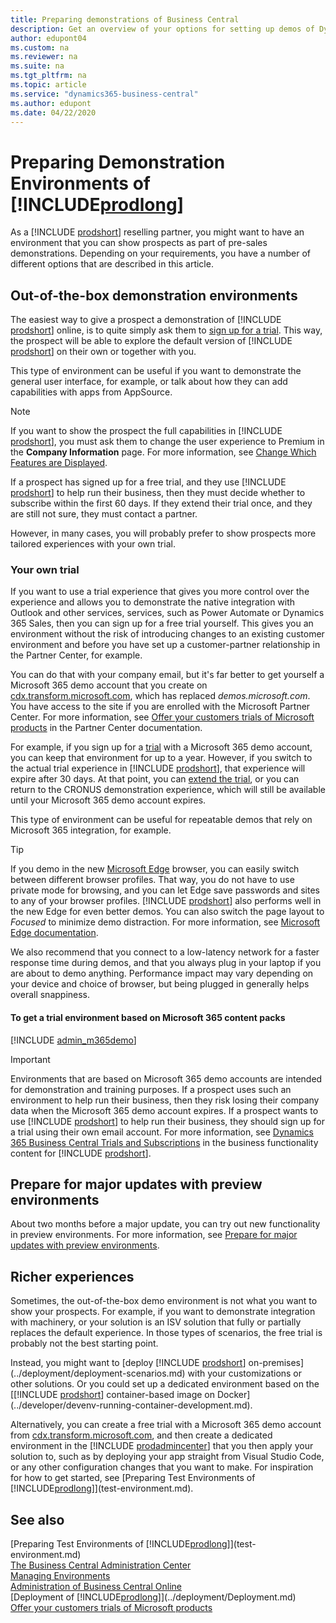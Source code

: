 ```yaml
---
title: Preparing demonstrations of Business Central
description: Get an overview of your options for setting up demos of Dynamics 365 Business Central
author: edupont04
ms.custom: na
ms.reviewer: na
ms.suite: na
ms.tgt_pltfrm: na
ms.topic: article
ms.service: "dynamics365-business-central"
ms.author: edupont
ms.date: 04/22/2020
---
```

# Preparing Demonstration Environments of [!INCLUDE[prodlong](../developer/includes/prodlong.md)]

As a [!INCLUDE [prodshort](../developer/includes/prodshort.md)] reselling partner, you might want to have an environment that you can show prospects as part of pre-sales demonstrations. Depending on your requirements, you have a number of different options that are described in this article.  

## Out-of-the-box demonstration environments

The easiest way to give a prospect a demonstration of [!INCLUDE [prodshort](../developer/includes/prodshort.md)] online, is to quite simply ask them to [sign up for a trial](https://trials.dynamics.com/Dynamics365/Signup/BusinessCentral). This way, the prospect will be able to explore the default version of [!INCLUDE [prodshort](../developer/includes/prodshort.md)] on their own or together with you.  

This type of environment can be useful if you want to demonstrate the general user interface, for example, or talk about how they can add capabilities with apps from AppSource.  

> [!NOTE]
> If you want to show the prospect the full capabilities in [!INCLUDE [prodshort](../developer/includes/prodshort.md)], you must ask them to change the user experience to Premium in the **Company Information** page. For more information, see [Change Which Features are Displayed](/dynamics365/business-central/ui-experiences).

If a prospect has signed up for a free trial, and they use [!INCLUDE [prodshort](../developer/includes/prodshort.md)] to help run their business, then they must decide whether to subscribe within the first 60 days. If they extend their trial once, and they are still not sure, they must contact a partner.

However, in many cases, you will probably prefer to show prospects more tailored experiences with your own trial.

### Your own trial

If you want to use a trial experience that gives you more control over the experience and allows you to demonstrate the native integration with Outlook and other services, services, such as Power Automate or Dynamics 365 Sales, then you can sign up for a free trial yourself. This gives you an environment without the risk of introducing changes to an existing customer environment and before you have set up a customer-partner relationship in the Partner Center, for example.  

You can do that with your company email, but it's far better to get yourself a Microsoft 365 demo account that you create on [cdx.transform.microsoft.com](https://cdx.transform.microsoft.com/), which has replaced *demos.microsoft.com*. You have access to the site if you are enrolled with the Microsoft Partner Center. For more information, see [Offer your customers trials of Microsoft products](/partner-center/offer-your-customers-trials-of-microsoft-products) in the Partner Center documentation.  

For example, if you sign up for a [trial](https://trials.dynamics.com/Dynamics365/Signup/BusinessCentral) with a Microsoft 365 demo account, you can keep that environment for up to a year. However, if you switch to the actual trial experience in [!INCLUDE [prodshort](../developer/includes/prodshort.md)], that experience will expire after 30 days. At that point, you can [extend the trial](/dynamics365/business-central/admin-extend-trial), or you can return to the CRONUS demonstration experience, which will still be available until your Microsoft 365 demo account expires.  

This type of environment can be useful for repeatable demos that rely on Microsoft 365 integration, for example.  

> [!TIP]
> If you demo in the new [Microsoft Edge](https://www.microsoft.com/edge) browser, you can easily switch between different browser profiles. That way, you do not have to use private mode for browsing, and you can let Edge save passwords and sites to any of your browser profiles. [!INCLUDE [prodshort](../developer/includes/prodshort.md)] also performs well in the new Edge for even better demos. You can also switch the page layout to *Focused* to minimize demo distraction. For more information, see [Microsoft Edge documentation](/deployedge/).  

We also recommend that you connect to a low-latency network for a faster response time during demos, and that you always plug in your laptop if you are about to demo anything. Performance impact may vary depending on your device and choice of browser, but being plugged in generally helps overall snappiness.  

#### To get a trial environment based on Microsoft 365 content packs

[!INCLUDE [admin_m365demo](../developer/includes/admin_m365demo.md)]

> [!IMPORTANT]
> Environments that are based on Microsoft 365 demo accounts are intended for demonstration and training purposes. If a prospect uses such an environment to help run their business, then they risk losing their company data when the Microsoft 365 demo account expires. If a prospect wants to use [!INCLUDE [prodshort](../developer/includes/prodshort.md)] to help run their business, they should sign up for a trial using their own email account. For more information, see [Dynamics 365 Business Central Trials and Subscriptions](/dynamics365/business-central/across-preview) in the business functionality content for [!INCLUDE [prodshort](../developer/includes/prodshort.md)].

## Prepare for major updates with preview environments

About two months before a major update, you can try out new functionality in preview environments. For more information, see [Prepare for major updates with preview environments](preview-environments.md).  

## Richer experiences

Sometimes, the out-of-the-box demo environment is not what you want to show your prospects. For example, if you want to demonstrate integration with machinery, or your solution is an ISV solution that fully or partially replaces the default experience. In those types of scenarios, the free trial is probably not the best starting point.  

Instead, you might want to [deploy [!INCLUDE [prodshort](../developer/includes/prodshort.md)] on-premises](../deployment/deployment-scenarios.md) with your customizations or other solutions. Or you could set up a dedicated environment based on the [[!INCLUDE [prodshort](../developer/includes/prodshort.md)] container-based image on Docker](../developer/devenv-running-container-development.md).  

Alternatively, you can create a free trial with a Microsoft 365 demo account from [cdx.transform.microsoft.com](https://cdx.transform.microsoft.com), and then create a dedicated environment in the [!INCLUDE [prodadmincenter](../developer/includes/prodadmincenter.md)] that you then apply your solution to, such as by deploying your app straight from Visual Studio Code, or any other configuration changes that you want to make. For inspiration for how to get started, see [Preparing Test Environments of [!INCLUDE[prodlong](../developer/includes/prodlong.md)]](test-environment.md).  

## See also

[Preparing Test Environments of [!INCLUDE[prodlong](../developer/includes/prodlong.md)]](test-environment.md)  
[The Business Central Administration Center](tenant-admin-center.md)  
[Managing Environments](tenant-admin-center-environments.md)  
[Administration of Business Central Online](tenant-administration.md)  
[Deployment of [!INCLUDE[prodlong](../developer/includes/prodlong.md)]](../deployment/Deployment.md)  
[Offer your customers trials of Microsoft products](/partner-center/offer-your-customers-trials-of-microsoft-products)  
